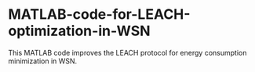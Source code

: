 # MATLAB-code-for-LEACH-optimization-in-WSN
This MATLAB code improves the LEACH protocol for energy consumption minimization in WSN. 
